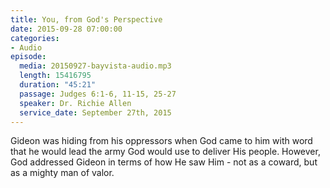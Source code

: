 ```yaml
---
title: You, from God's Perspective
date: 2015-09-28 07:00:00
categories:
- Audio
episode:
  media: 20150927-bayvista-audio.mp3
  length: 15416795
  duration: "45:21"
  passage: Judges 6:1-6, 11-15, 25-27
  speaker: Dr. Richie Allen
  service_date: September 27th, 2015
---
```

Gideon was hiding from his oppressors when God came to him with word that he would lead the army God would use to deliver His people. However, God addressed Gideon in terms of how He saw Him - not as a coward, but as a mighty man of valor.